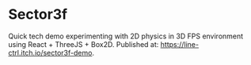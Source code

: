 # Sector3f

Quick tech demo experimenting with 2D physics in 3D FPS environment using React + ThreeJS + Box2D. Published at: https://line-ctrl.itch.io/sector3f-demo.
